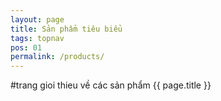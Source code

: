 ```yaml
---
layout: page
title: Sản phẩm tiêu biểu
tags: topnav
pos: 01
permalink: /products/
---
```

#trang gioi thieu về các sản phẩm
{{ page.title }}